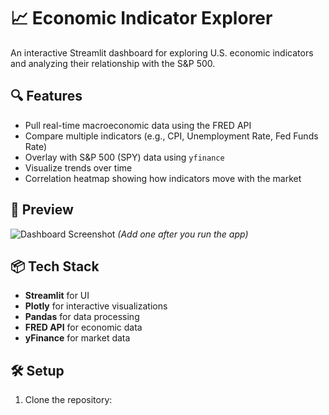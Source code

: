 # 📈 Economic Indicator Explorer

An interactive Streamlit dashboard for exploring U.S. economic indicators and analyzing their relationship with the S&P 500.

## 🔍 Features

- Pull real-time macroeconomic data using the FRED API
- Compare multiple indicators (e.g., CPI, Unemployment Rate, Fed Funds Rate)
- Overlay with S&P 500 (SPY) data using `yfinance`
- Visualize trends over time
- Correlation heatmap showing how indicators move with the market

## 📸 Preview

![Dashboard Screenshot](assets/screenshot.png) *(Add one after you run the app)*

## 📦 Tech Stack

- **Streamlit** for UI
- **Plotly** for interactive visualizations
- **Pandas** for data processing
- **FRED API** for economic data
- **yFinance** for market data

## 🛠 Setup

1. Clone the repository:

